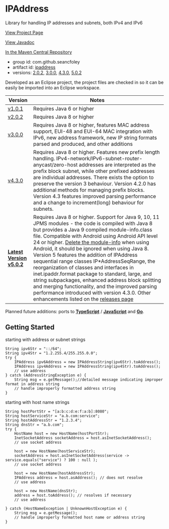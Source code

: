 # IPAddress
Library for handling IP addresses and subnets, both IPv4 and IPv6

[View Project Page](https://seancfoley.github.io/IPAddress/)

[View Javadoc](https://seancfoley.github.io/IPAddress/IPAddress/apidocs/)

[In the Maven Central Repository](https://repo1.maven.org/maven2/com/github/seancfoley/ipaddress/)
- group id: com.github.seancfoley
- artifact id: [ipaddress](https://search.maven.org/search?q=ipaddress)
- versions: [2.0.2](https://search.maven.org/artifact/com.github.seancfoley/ipaddress/2.0.2/jar), [3.0.0](https://search.maven.org/artifact/com.github.seancfoley/ipaddress/3.0.0/jar), [4.3.0](https://search.maven.org/artifact/com.github.seancfoley/ipaddress/4.3.0/jar), [5.0.2](https://search.maven.org/artifact/com.github.seancfoley/ipaddress/5.0.2/jar)

Developed as an Eclipse project, the project files are checked in so it can be easily be imported into an Eclipse workspace.

Version | Notes
------- | -------------
[v1.0.1](https://github.com/seancfoley/IPAddress/releases/tag/v1.0.1) | Requires Java 6 or higher
[v2.0.2](https://github.com/seancfoley/IPAddress/releases/tag/v2.0.2) | Requires Java 8 or higher
[v3.0.0](https://github.com/seancfoley/IPAddress/releases/tag/v3.0.0) | Requires Java 8 or higher, features MAC address support, EUI-48 and EUI-64 MAC integration with IPv6, new address framework, new IP string formats parsed and produced, and other additions
[v4.3.0](https://github.com/seancfoley/IPAddress/releases/tag/v4.3.0) | Requires Java 8 or higher.  Features new prefix length handling.  IPv4-network/IPv6-subnet-router-anycast/zero-host addresses are interpreted as the prefix block subnet, while other prefixed addresses are individual addresses. There exists the option to preserve the version 3 behaviour.  Version 4.2.0 has additional methods for managing prefix blocks.  Version 4.3 features improved parsing performance and a change to increment(long) behaviour for subnets.
**[Latest Version v5.0.2](https://github.com/seancfoley/IPAddress/releases/tag/v5.0.2)** | Requires Java 8 or higher.  Support for Java 9, 10, 11 JPMS modules - the code is compiled with Java 8 but provides a Java 9 compiled module-info.class file.  Compatible with Android using Android API level 24 or higher.  [Delete the module-info](https://github.com/seancfoley/IPAddress/issues/16) when using Android, it should be ignored when using Java 8.  Version 5 features the addition of IPAddress sequential range classes IP\*AddressSeqRange, the reorganization of classes and interfaces in inet.ipaddr.format package to standard, large, and string subpackages, enhanced address block splitting and merging functionality, and the improved parsing performance introduced with version 4.3.0.  Other enhancements listed on the [releases page](https://github.com/seancfoley/IPAddress/releases/tag/v5.0.0)

Planned future additions: ports to [**TypeScript**](https://www.typescriptlang.org/) / [**JavaScript**](https://www.npmjs.com/) and [**Go**](https://golang.org/).

## Getting Started

starting with address or subnet strings

    String ipv6Str = "::/64";
    String ipv4Str = "1.2.255.4/255.255.0.0";
    try {
        IPAddress ipv6Address = new IPAddressString(ipv6Str).toAddress();
        IPAddress ipv4Address = new IPAddressString(ipv4Str).toAddress();
        // use address      
    } catch (AddressStringException e) {
        String msg = e.getMessage();//detailed message indicating improper format in address string
        // handle improperly formatted address string
    }
    
starting with host name strings

    String hostPortStr = "[a:b:c:d:e:f:a:b]:8080";
	String hostServiceStr = "a.b.com:service";
	String hostAddressStr = "1.2.3.4";
	String dnsStr = "a.b.com";
	try {
	    HostName host = new HostName(hostPortStr);
	    InetSocketAddress socketAddress = host.asInetSocketAddress();
	    // use socket address
	        
	    host = new HostName(hostServiceStr);
	    socketAddress = host.asInetSocketAddress(service -> service.equals("service") ? 100 : null );
	    // use socket address
	        
	    host = new HostName(hostAddressStr);
	    IPAddress address = host.asAddress(); // does not resolve
	    // use address
	        
	    host = new HostName(dnsStr);
	    address = host.toAddress(); // resolves if necessary
	    // use address
	        
	} catch (HostNameException | UnknownHostException e) {
	    String msg = e.getMessage();
	    // handle improperly formatted host name or address string
	}

